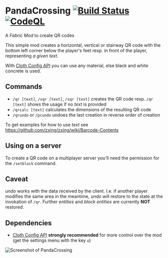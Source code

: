 # PandaCrossing [![Build Status](https://travis-ci.com/velnias75/PandaCrossing.svg?branch=main)](https://travis-ci.com/velnias75/PandaCrossing) [![CodeQL](https://github.com/velnias75/PandaCrossing/actions/workflows/codeql-analysis.yml/badge.svg?branch=1.17.1)](https://github.com/velnias75/PandaCrossing/actions/workflows/codeql-analysis.yml)
A *Fabric Mod* to create QR codes

This simple mod creates a horizontal, vertical or stairway QR code with the bottom left corner below the player's feet resp. in front of the player, representing *a given text*.

With [Cloth Config API](https://www.curseforge.com/minecraft/mc-mods/cloth-config) you can use any material, else black and white concrete is used.

Commands
--------

* `/qr [text]`, `/vqr [text]`, `/sqr [text]` creates the QR code resp. `/qr [text]` shows the usage if no *text* is provided
* `/qrcalc [text]` calculates the dimensions of the resulting QR code
* `/qrundo` or `/pcundo` undoes the last creation in reverse order of creation

To get examples for how to use *text* see https://github.com/zxing/zxing/wiki/Barcode-Contents

Using on a server
-----------------

To create a QR code on a multiplayer server you'll need the permission for the `/setblock` command.

Caveat
------

*undo* works with the data received by the client. I.e. if another player modifies the same area in the meantime, *undo* will restore to the state at the invokation of `/qr`.
Further *entities* and *block entities* are currently **NOT** restored.

Dependencies
------------

* [Cloth Config API](https://www.curseforge.com/minecraft/mc-mods/cloth-config) **strongly recommended** for more control over the mod (get the settings menu with the key `u`)

![Screenshot of PandaCrossing](https://user-images.githubusercontent.com/4481414/120403323-42bff180-c344-11eb-8baa-7c0fa88aeea9.png)
